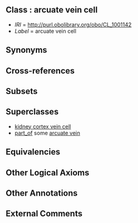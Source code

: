 
## Class : arcuate vein cell

 * *IRI* = http://purl.obolibrary.org/obo/CL_1001142
 * *Label* = arcuate vein cell

## Synonyms


## Cross-references


## Subsets


## Superclasses

 * [kidney cortex vein cell](../../CL/52/CL_1001052.md)
 * [part_of](../../BFO/50/BFO_0000050.md) some [arcuate vein](../../UBERON/19/UBERON_0004719.md)

## Equivalencies


## Other Logical Axioms


## Other Annotations


## External Comments

